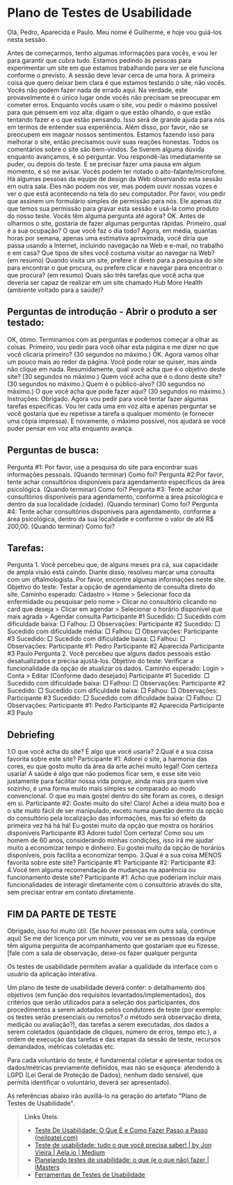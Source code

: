 # Plano de Testes de Usabilidade

Olá, Pedro, Aparecida e Paulo. Meu nome é Guilherme, e hoje vou guiá-los nesta sessão.

Antes de começarmos, tenho algumas informações para vocês, e vou ler para garantir que cubra tudo.
Estamos pedindo às pessoas para experimentar um site em que estamos trabalhando para ver se ele funciona conforme o previsto. A sessão deve levar cerca de uma hora.
A primeira coisa que quero deixar bem clara é que estamos testando o site, não vocês. Vocês não podem fazer nada de errado aqui. Na verdade, este provavelmente é o único lugar onde vocês não precisam se preocupar em cometer erros.
Enquanto vocês usam o site, vou pedir o máximo possível para que pensem em voz alta: digam o que estão olhando, o que estão tentando fazer e o que estão pensando. Isso será de grande ajuda para nós em termos de entender sua experiência.
Além disso, por favor, não se preocupem em magoar nossos sentimentos. Estamos fazendo isso para melhorar o site, então precisamos ouvir suas reações honestas. Todos os comentários sobre o site são bem-vindos.
Se tiverem alguma dúvida enquanto avançamos, é só perguntar. Vou respondê-las imediatamente se puder, ou depois do teste. E se precisar fazer uma pausa em algum momento, é só me avisar.
Vocês podem ter notado o alto-falante/microfone. Há algumas pessoas da equipe de design da Web observando esta sessão em outra sala. Eles não podem nos ver, mas podem ouvir nossas vozes e ver o que está acontecendo na tela do seu computador.
Por favor, vou pedir que assinem um formulário simples de permissão para nós. Ele apenas diz que temos sua permissão para gravar esta sessão e usá-la como produto do nosso teste.
Vocês têm alguma pergunta até agora?
OK. Antes de olharmos o site, gostaria de fazer algumas perguntas rápidas.
Primeiro, qual é a sua ocupação? O que você faz o dia todo?
Agora, em média, quantas horas por semana, apenas uma estimativa aproximada, você diria que passa usando a Internet, incluindo navegação na Web e e-mail, no trabalho e em casa?
Que tipos de sites você costuma visitar ao navegar na Web? (em resumo)
Quando visita um site, prefere ir direto para a pesquisa do site para encontrar o que procura, ou prefere clicar e navegar para encontrar o que procura? (em resumo)
Quais são três tarefas que você acha que deveria ser capaz de realizar em um site chamado Hub More Health (ambiente voltado para a saúde)?

## Perguntas de introdução - Abrir o produto a ser testado:

OK, ótimo. Terminamos com as perguntas e podemos começar a olhar as coisas.
Primeiro, vou pedir para você olhar esta página e me dizer no que você clicaria primeiro? (30 segundos no máximo.)
OK. Agora vamos olhar um pouco mais ao redor da página. Você pode rolar se quiser, mas ainda não clique em nada. Resumidamente, qual você acha que é o objetivo deste site? (30 segundos no máximo.)
Quem você acha que é o dono deste site? (30 segundos no máximo.)
Quem é o público-alvo? (30 segundos no máximo.)
O que você acha que pode fazer aqui? (30 segundos no máximo.)
Instruções: Obrigado. Agora vou pedir para você tentar fazer algumas tarefas específicas. Vou ler cada uma em voz alta e apenas perguntar se você gostaria que eu repetisse a tarefa a qualquer momento (e fornecer uma cópia impressa). E novamente, o máximo possível, nos ajudará se você puder pensar em voz alta enquanto avança.

## Perguntas de busca:

Pergunta #1: Por favor, use a pesquisa do site para encontrar suas informações pessoais. (Quando terminar) Como foi?
Pergunta #2:Por favor, tente achar consultórios disponíveis para agendamento específicos da área psicológica. (Quando terminar) Como foi?
Pergunta #3: Tente achar consultórios disponíveis para agendamento, conforme a área psicológica e dentro da sua localidade (cidade). (Quando terminar) Como foi?
Pergunta #4: Tente achar consultórios disponíveis para agendamento, conforme a área psicológica, dentro da sua localidade e conforme o valor de até R$ 200,00. (Quando terminar) Como foi?

## Tarefas:

Pergunta 1. Você percebeu que, de alguns meses pra cá, sua capacidade de ampla visão está caindo. Diante disso, resolveu marcar uma consulta com um oftalmologista. Por favor, encontre algumas informações neste site. Objetivo do teste: Testar a opção de agendamento de consulta direto do site. Caminho esperado: Cadastro > Home > Selecionar foco da enfermidade ou pesquisar pelo nome > Clicar no consultório clicando no card que deseja > Clicar em agendar > Selecionar o horário disponível que mais agrada > Agendar consulta
Participante #1 Sucedido: □ Sucedido com dificuldade baixa: □ Falhou: □ Observações:
Participante #2 Sucedido: □ Sucedido com dificuldade média: □ Falhou: □ Observações: 
Participante #3 Sucedido: □ Sucedido com dificuldade baixa: □ Falhou: □ Observações:
Participante #1: Pedro Participante #2 Aparecida Participante #3 Paulo
Pergunta 2. Você percebeu que alguns dados pessoais estão desatualizados e precisa ajustá-los. Objetivo do teste: Verificar a funcionalidade da opção de atualizar os dados. Caminho esperado: Login > Conta > Editar (Conforme dado desejado)
Participante #1 Sucedido: □ Sucedido com dificuldade baixa: □ Falhou: □ Observações:
Participante #2 Sucedido: □ Sucedido com dificuldade baixa: □ Falhou: □ Observações:
Participante #3 Sucedido: □ Sucedido com dificuldade baixa: □ Falhou: □ Observações:
Participante #1: Pedro Participante #2 Aparecida Participante #3 Paulo

## Debriefing

1.O que você acha do site? É algo que você usaria?
2.Qual é a sua coisa favorita sobre este site?
Participante #1: Adorei o site, a harmonia das cores, eu que gosto muito da área da arte achei muito legal! Com certeza usaria! A saúde é algo que não podemos ficar sem, e esse site veio justamente para facilitar nossa vida porque, ainda mais pra quem vive sozinho, é uma forma muito mais simples se comparado ao modo convencional.
O que eu mais gostei dentro do site foram as cores, o design em si.
Participante #2: Gostei muito do site! Claro! Achei a ideia muito boa e o site muito fácil de ser manipulado, exceto numa questão dentro da opção do consultório pela localização das informações, mas foi só efeito da primeira vez há há há! 
Eu gostei muito da opção que mostra os horários disponíveis 
Participante #3 Adorei tudo! Com certeza! Como sou um homem de 60 anos, considerando minhas condições, isso irá me ajudar muito a economizar tempo e dinheiro.
Eu gostei muito da opção de horários disponíveis, pois facilita a economizar tempo.
3.Qual é a sua coisa MENOS favorita sobre este site?
Participante #1: 
Participante #2: 
Participante #3: 
4.Você tem alguma recomendação de mudanças na aparência ou funcionamento deste site? 
Participante #1: Acho que poderiam incluir mais funcionalidades de interagir diretamente com o consultório através do site, sem precisar entrar em contato diretamente.

## FIM DA PARTE DE TESTE

Obrigado, isso foi muito útil.
(Se houver pessoas em outra sala, continue aqui) Se me der licença por um minuto, vou ver se as pessoas da equipe têm alguma pergunta de acompanhamento que gostariam que eu fizesse.
[fale com a sala de observação, deixe-os fazer qualquer pergunta



Os testes de usabilidade permitem avaliar a qualidade da interface com o usuário da aplicação interativa.

Um plano de teste de usabilidade deverá conter: o detalhamento dos objetivos (em função dos requisitos levantados/implementados), dos critérios que serão utilizados para a seleção dos participantes, dos procedimentos a serem adotados pelos condutores de teste (por exemplo: os testes serão presenciais ou remotos? o método será observação direta, medição ou avaliação?), das tarefas a serem executadas, dos dados a serem coletados (quantidade de cliques, número de erros, tempo etc.), a ordem de execução das tarefas e das etapas da sessão de teste, recursos demandados, métricas coletadas etc.

Para cada voluntário do teste, é fundamental coletar e apresentar todos os dados/métricas previamente definidos, mas não se esqueça: atendendo à LGPD (Lei Geral de Proteção de Dados), nenhum dado sensível, que permita identificar o voluntário, deverá ser apresentado).

As referências abaixo irão auxiliá-lo na geração do artefato "Plano de Testes de Usabilidade".

> **Links Úteis**:
> - [Teste De Usabilidade: O Que É e Como Fazer Passo a Passo (neilpatel.com)](https://neilpatel.com/br/blog/teste-de-usabilidade/)
> - [Teste de usabilidade: tudo o que você precisa saber! | by Jon Vieira | Aela.io | Medium](https://medium.com/aela/teste-de-usabilidade-o-que-voc%C3%AA-precisa-saber-39a36343d9a6/)
> - [Planejando testes de usabilidade: o que (e o que não) fazer | iMasters](https://imasters.com.br/design-ux/planejando-testes-de-usabilidade-o-que-e-o-que-nao-fazer/)
> - [Ferramentas de Testes de Usabilidade](https://www.usability.gov/how-to-and-tools/resources/templates.html)
